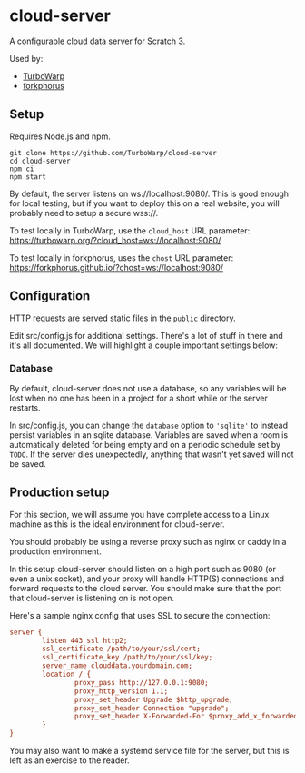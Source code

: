 # cloud-server

A configurable cloud data server for Scratch 3.

Used by:

 - [TurboWarp](https://turbowarp.org/)
 - [forkphorus](https://forkphorus.github.io/)

## Setup

Requires Node.js and npm.

```
git clone https://github.com/TurboWarp/cloud-server
cd cloud-server
npm ci
npm start
```

By default, the server listens on ws://localhost:9080/. This is good enough for local testing, but if you want to deploy this on a real website, you will probably need to setup a secure wss://.

To test locally in TurboWarp, use the `cloud_host` URL parameter: https://turbowarp.org/?cloud_host=ws://localhost:9080/

To test locally in forkphorus, uses the `chost` URL parameter: https://forkphorus.github.io/?chost=ws://localhost:9080/

## Configuration

HTTP requests are served static files in the `public` directory.

Edit src/config.js for additional settings. There's a lot of stuff in there and it's all documented. We will highlight a couple important settings below:

### Database

By default, cloud-server does not use a database, so any variables will be lost when no one has been in a project for a short while or the server restarts.

In src/config.js, you can change the `database` option to `'sqlite'` to instead persist variables in an sqlite database. Variables are saved when a room is automatically deleted for being empty and on a periodic schedule set by `TODO`. If the server dies unexpectedly, anything that wasn't yet saved will not be saved.

## Production setup

For this section, we will assume you have complete access to a Linux machine as this is the ideal environment for cloud-server.

You should probably be using a reverse proxy such as nginx or caddy in a production environment.

In this setup cloud-server should listen on a high port such as 9080 (or even a unix socket), and your proxy will handle HTTP(S) connections and forward requests to the cloud server. You should make sure that the port that cloud-server is listening on is not open.

Here's a sample nginx config that uses SSL to secure the connection:

```cfg
server {
        listen 443 ssl http2;
        ssl_certificate /path/to/your/ssl/cert;
        ssl_certificate_key /path/to/your/ssl/key;
        server_name clouddata.yourdomain.com;
        location / {
                proxy_pass http://127.0.0.1:9080;
                proxy_http_version 1.1;
                proxy_set_header Upgrade $http_upgrade;
                proxy_set_header Connection "upgrade";
                proxy_set_header X-Forwarded-For $proxy_add_x_forwarded_for;
        }
}
```

You may also want to make a systemd service file for the server, but this is left as an exercise to the reader.
